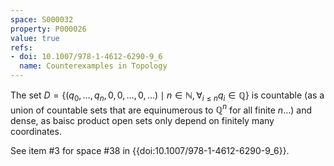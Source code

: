 ```yaml
---
space: S000032
property: P000026
value: true
refs:
- doi: 10.1007/978-1-4612-6290-9_6
  name: Counterexamples in Topology
---
```


The set $D = \{(q_0,\ldots,q_n,0,0,\ldots,0,\ldots)\mid n \in \mathbb{N}, \forall_{i \le n} q_i \in \mathbb{Q} \}$ is countable (as a union of countable sets that are equinumerous to $\mathbb{Q}^n$ for all finite $n$...) and dense, as baisc product open sets only depend on finitely many coordinates.

See item #3 for space #38 in {{doi:10.1007/978-1-4612-6290-9_6}}.
